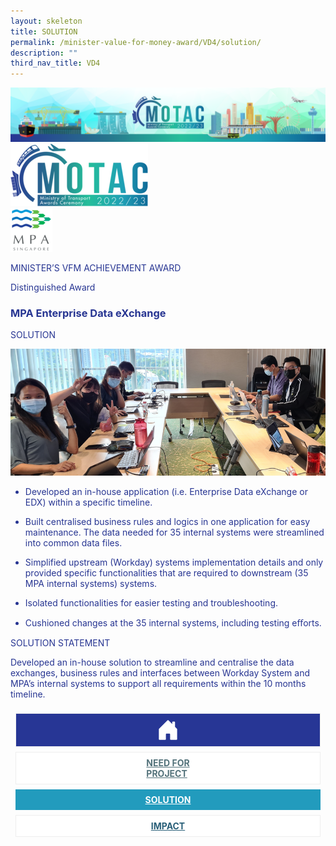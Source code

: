 ```yaml
---
layout: skeleton
title: SOLUTION
permalink: /minister-value-for-money-award/VD4/solution/
description: ""
third_nav_title: VD4
---
```

<style type="text/css">
    .text-pri {
      color: #273592;
    }

    .nav-tabs {
      border-bottom: none !important;
      overflow: hidden !important;
    }

    .nav-link {
      margin: 8px !important;
      border-radius: 0px !important;
      font-weight: 700 !important;
      padding: 0.5rem 2.8rem !important;
    }

    .link-home {
      border: 1px solid #eee !important;
      color: #fff !important;
      background: rgb(39, 54, 149) !important;
      display: flex;
      justify-content: center;
      align-items: center;
    }

    .link-project {
      border: 1px solid #eee !important;
      color: rgb(83, 114, 122) !important;
      background-color: #fff !important;
      display: flex;
      justify-content: center;
      align-items: center;
    }

    .link-project.active {
      border: none !important;
      color: #fff !important;
      background: rgb(41, 115, 144) !important;
    }

    .link-solution {
      border: 1px solid #eee !important;
      color: rgb(69, 148, 145) !important;
      background-color: #fff !important;
      display: flex;
      justify-content: center;
      align-items: center;
    }

    .link-solution.active {
      border: none !important;
      color: #fff !important;
      background: rgb(34, 155, 189) !important;
    }

    .link-impact {
      border: 1px solid #eee !important;
      color: rgb(41, 95, 120) !important;
      background-color: #fff !important;
      display: flex;
      justify-content: center;
      align-items: center;
    }

    .link-impact.active {
      border: none !important;
      color: #fff !important;
      background: rgb(10, 91, 142) !important;
    }
  </style>
<img src="/images/hero.png" class="img-fluid"  alt="hero"/>
  <div class="container-fluid py-5 card-bg text-pri my-5">
    <div class="row">
      <div class="col-sm-12 pt-4 pb-3 text-center">
        <img src="/images/Logos/MOTAC_header.png" alt="motac logo" class="img-fluid" />
      </div>
    </div>
    <div class="row border border-4 border-info">
      <div class="col-sm-4 py-3 text-center d-flex flex-column align-items-center justify-content-center">
        <img src="/images/Logos/MPA.png" class="img-fluid" alt="MPA" />
      </div>
      <div class="col-sm-8 py-3 text-center bg-primary d-flex justify-content-center flex-column aligin-items-center">
        <p class="mb-1 text-light font-weight-bold raleway-font"> MINISTER’S VFM ACHIEVEMENT AWARD </p>
        <p class="mb-0 distinguished-award">Distinguished Award</p>
      </div>
    </div>
    <div class="row">
      <div class="col-12 py-3">
        <h3 class="text-center font-weight-bold"> MPA Enterprise Data eXchange </h3>
      </div>
      <div class="col-sm-12 text-center py-2 my-2 bg-secondary">
        <p class="mb-0 h3 font-weight-bold text-uppercase">SOLUTION</p>
      </div>
      <div class="col-sm-12 py-5">
        <div class="row py-2">
          <div class="col-sm-11 mx-auto text-center">
            <img src="/images/VFM/VD4/VD4_Solution1.png" class="img-fluid border border-5 border-primary" alt="" />
          </div>
          <div class="col-sm-11 py-2 mx-auto">
            <ul class="text-pri">
              <li>
                <p> Developed an in-house application (i.e. Enterprise Data eXchange or EDX) within a specific timeline.​ </p>
              </li>
              <li>
                <p> Built centralised business rules and logics in one application for easy maintenance. The data needed for 35 internal systems were streamlined into common data files.​ </p>
              </li>
              <li>
                <p> Simplified upstream (Workday) systems implementation details and only provided specific functionalities that are required to downstream (35 MPA internal systems) systems.​ </p>
              </li>
              <li>
                <p> Isolated functionalities for easier testing and troubleshooting.​ </p>
              </li>
              <li>
                <p> Cushioned changes at the 35 internal systems, including testing eﬀorts.​ </p>
              </li>
            </ul>
          </div>
        </div>
      </div>
    </div>
    <div class="row">
      <div class="col-sm-12 text-center py-2 my-2 bg-secondary">
        <p class="mb-0 h3 font-weight-bold text-uppercase"> SOLUTION STATEMENT </p>
      </div>
      <div class="col-sm-12 py-2">
        <p class="mb-0 font-weight-bold"> Developed an in-house solution to streamline and centralise the data exchanges, business rules and interfaces between Workday System and MPA’s internal systems to support all requirements within the 10 months timeline. </p>
      </div>
    </div>
    <nav>
      <div class="nav nav-tabs nav-fill" id="nav-tab" role="tablist">
        <a class="nav-link text-uppercase link-home text-decoration-none" id="nav-home-tab" href="/minister-value-for-money-award/VD4/home/">
          <svg xmlns="http://www.w3.org/2000/svg" width="36" height="36" fill="currentColor" class="bi bi-house-door-fill" viewBox="0 0 16 16">
            <path d="M6.5 14.5v-3.505c0-.245.25-.495.5-.495h2c.25 0 .5.25.5.5v3.5a.5.5 0 0 0 .5.5h4a.5.5 0 0 0 .5-.5v-7a.5.5 0 0 0-.146-.354L13 5.793V2.5a.5.5 0 0 0-.5-.5h-1a.5.5 0 0 0-.5.5v1.293L8.354 1.146a.5.5 0 0 0-.708 0l-6 6A.5.5 0 0 0 1.5 7.5v7a.5.5 0 0 0 .5.5h4a.5.5 0 0 0 .5-.5Z" />
          </svg>
        </a>
        <a class="nav-link link-project text-decoration-none" id="nav-project-tab" href="/minister-value-for-money-award/VD4/need-for-project/"> NEED FOR <br /> PROJECT </a>
        <a class="nav-link link-solution active text-decoration-none" id="nav-solution-tab" href="/minister-value-for-money-award/VD4/solution/"> SOLUTION</a>
        <a class="nav-link link-impact text-decoration-none" id="nav-impact-tab" href="/minister-value-for-money-award/VD4/impact/"> IMPACT</a>
      </div>
    </nav>
  </div>